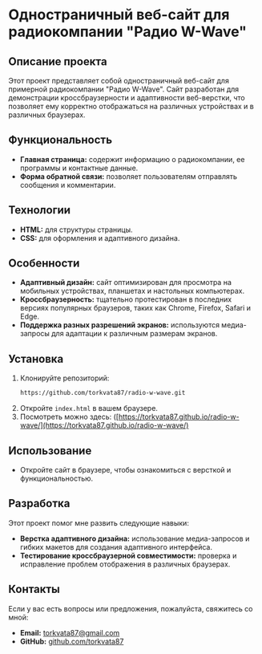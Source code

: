 # Одностраничный веб-сайт для радиокомпании "Радио W-Wave"

## Описание проекта

Этот проект представляет собой одностраничный веб-сайт для примерной радиокомпании "Радио W-Wave". Сайт разработан для демонстрации кроссбраузерности и адаптивности веб-верстки, что позволяет ему корректно отображаться на различных устройствах и в различных браузерах.

## Функциональность

- **Главная страница:** содержит информацию о радиокомпании, ее программы и контактные данные.
- **Форма обратной связи:** позволяет пользователям отправлять сообщения и комментарии.

## Технологии

- **HTML:** для структуры страницы.
- **CSS:** для оформления и адаптивного дизайна.

## Особенности

- **Адаптивный дизайн:** сайт оптимизирован для просмотра на мобильных устройствах, планшетах и настольных компьютерах.
- **Кроссбраузерность:** тщательно протестирован в последних версиях популярных браузеров, таких как Chrome, Firefox, Safari и Edge.
- **Поддержка разных разрешений экранов:** используются медиа-запросы для адаптации к различным размерам экранов.

## Установка

1. Клонируйте репозиторий:
    ```bash
   https://github.com/torkvata87/radio-w-wave.git
    ```
2. Откройте `index.html` в вашем браузере.
3. Посмотреть можно здесь:
([https://torkvata87.github.io/radio-w-wave/](https://torkvata87.github.io/radio-w-wave/)

## Использование

- Откройте сайт в браузере, чтобы ознакомиться с версткой и функциональностью.

## Разработка

Этот проект помог мне развить следующие навыки:
- **Верстка адаптивного дизайна:** использование медиа-запросов и гибких макетов для создания адаптивного интерфейса.
- **Тестирование кроссбраузерной совместимости:** проверка и исправление проблем отображения в различных браузерах.

## Контакты

Если у вас есть вопросы или предложения, пожалуйста, свяжитесь со мной:

- **Email:** torkvata87@gmail.com
- **GitHub:** [github.com/torkvata87](https://github.com/torkvata87)

